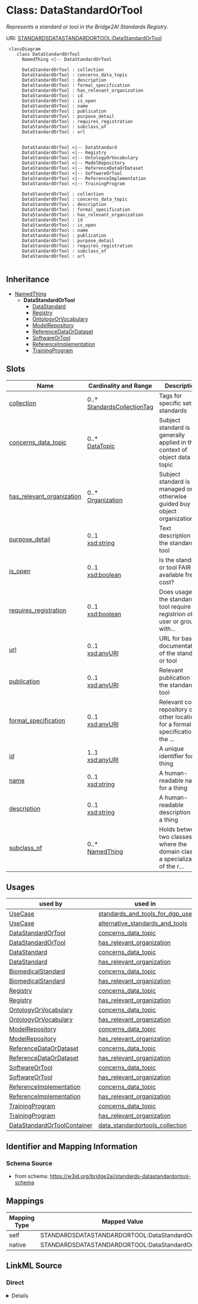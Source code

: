 # Class: DataStandardOrTool
_Represents a standard or tool in the Bridge2AI Standards Registry._




URI: [STANDARDSDATASTANDARDORTOOL:DataStandardOrTool](https://w3id.org/bridge2ai/standards-datastandardortool-schema/DataStandardOrTool)



```mermaid
 classDiagram
    class DataStandardOrTool
      NamedThing <|-- DataStandardOrTool
      
      DataStandardOrTool : collection
      DataStandardOrTool : concerns_data_topic
      DataStandardOrTool : description
      DataStandardOrTool : formal_specification
      DataStandardOrTool : has_relevant_organization
      DataStandardOrTool : id
      DataStandardOrTool : is_open
      DataStandardOrTool : name
      DataStandardOrTool : publication
      DataStandardOrTool : purpose_detail
      DataStandardOrTool : requires_registration
      DataStandardOrTool : subclass_of
      DataStandardOrTool : url
      

      DataStandardOrTool <|-- DataStandard
      DataStandardOrTool <|-- Registry
      DataStandardOrTool <|-- OntologyOrVocabulary
      DataStandardOrTool <|-- ModelRepository
      DataStandardOrTool <|-- ReferenceDataOrDataset
      DataStandardOrTool <|-- SoftwareOrTool
      DataStandardOrTool <|-- ReferenceImplementation
      DataStandardOrTool <|-- TrainingProgram
      
      DataStandardOrTool : collection
      DataStandardOrTool : concerns_data_topic
      DataStandardOrTool : description
      DataStandardOrTool : formal_specification
      DataStandardOrTool : has_relevant_organization
      DataStandardOrTool : id
      DataStandardOrTool : is_open
      DataStandardOrTool : name
      DataStandardOrTool : publication
      DataStandardOrTool : purpose_detail
      DataStandardOrTool : requires_registration
      DataStandardOrTool : subclass_of
      DataStandardOrTool : url
      
```





## Inheritance
* [NamedThing](NamedThing.md)
    * **DataStandardOrTool**
        * [DataStandard](DataStandard.md)
        * [Registry](Registry.md)
        * [OntologyOrVocabulary](OntologyOrVocabulary.md)
        * [ModelRepository](ModelRepository.md)
        * [ReferenceDataOrDataset](ReferenceDataOrDataset.md)
        * [SoftwareOrTool](SoftwareOrTool.md)
        * [ReferenceImplementation](ReferenceImplementation.md)
        * [TrainingProgram](TrainingProgram.md)



## Slots

| Name | Cardinality and Range | Description | Inheritance |
| ---  | --- | --- | --- |
| [collection](collection.md) | 0..* <br/> [StandardsCollectionTag](StandardsCollectionTag.md) | Tags for specific sets of standards | direct |
| [concerns_data_topic](concerns_data_topic.md) | 0..* <br/> [DataTopic](DataTopic.md) | Subject standard is generally applied in the context of object data topic | direct |
| [has_relevant_organization](has_relevant_organization.md) | 0..* <br/> [Organization](Organization.md) | Subject standard is managed or otherwise guided buy the object organization(s... | direct |
| [purpose_detail](purpose_detail.md) | 0..1 <br/> [xsd:string](xsd:string) | Text description of the standard or tool | direct |
| [is_open](is_open.md) | 0..1 <br/> [xsd:boolean](xsd:boolean) | Is the standard or tool FAIR and available free of cost? | direct |
| [requires_registration](requires_registration.md) | 0..1 <br/> [xsd:boolean](xsd:boolean) | Does usage of the standard or tool require registrion of a user or group with... | direct |
| [url](url.md) | 0..1 <br/> [xsd:anyURI](xsd:anyURI) | URL for basic documentation of the standard or tool | direct |
| [publication](publication.md) | 0..1 <br/> [xsd:anyURI](xsd:anyURI) | Relevant publication for the standard or tool | direct |
| [formal_specification](formal_specification.md) | 0..1 <br/> [xsd:anyURI](xsd:anyURI) | Relevant code repository or other location for a formal specification of the ... | direct |
| [id](id.md) | 1..1 <br/> [xsd:anyURI](xsd:anyURI) | A unique identifier for a thing | [NamedThing](NamedThing.md) |
| [name](name.md) | 0..1 <br/> [xsd:string](xsd:string) | A human-readable name for a thing | [NamedThing](NamedThing.md) |
| [description](description.md) | 0..1 <br/> [xsd:string](xsd:string) | A human-readable description for a thing | [NamedThing](NamedThing.md) |
| [subclass_of](subclass_of.md) | 0..* <br/> [NamedThing](NamedThing.md) | Holds between two classes where the domain class is a specialization of the r... | [NamedThing](NamedThing.md) |





## Usages

| used by | used in | type | used |
| ---  | --- | --- | --- |
| [UseCase](UseCase.md) | [standards_and_tools_for_dgp_use](standards_and_tools_for_dgp_use.md) | range | [DataStandardOrTool](DataStandardOrTool.md) |
| [UseCase](UseCase.md) | [alternative_standards_and_tools](alternative_standards_and_tools.md) | range | [DataStandardOrTool](DataStandardOrTool.md) |
| [DataStandardOrTool](DataStandardOrTool.md) | [concerns_data_topic](concerns_data_topic.md) | domain | [DataStandardOrTool](DataStandardOrTool.md) |
| [DataStandardOrTool](DataStandardOrTool.md) | [has_relevant_organization](has_relevant_organization.md) | domain | [DataStandardOrTool](DataStandardOrTool.md) |
| [DataStandard](DataStandard.md) | [concerns_data_topic](concerns_data_topic.md) | domain | [DataStandardOrTool](DataStandardOrTool.md) |
| [DataStandard](DataStandard.md) | [has_relevant_organization](has_relevant_organization.md) | domain | [DataStandardOrTool](DataStandardOrTool.md) |
| [BiomedicalStandard](BiomedicalStandard.md) | [concerns_data_topic](concerns_data_topic.md) | domain | [DataStandardOrTool](DataStandardOrTool.md) |
| [BiomedicalStandard](BiomedicalStandard.md) | [has_relevant_organization](has_relevant_organization.md) | domain | [DataStandardOrTool](DataStandardOrTool.md) |
| [Registry](Registry.md) | [concerns_data_topic](concerns_data_topic.md) | domain | [DataStandardOrTool](DataStandardOrTool.md) |
| [Registry](Registry.md) | [has_relevant_organization](has_relevant_organization.md) | domain | [DataStandardOrTool](DataStandardOrTool.md) |
| [OntologyOrVocabulary](OntologyOrVocabulary.md) | [concerns_data_topic](concerns_data_topic.md) | domain | [DataStandardOrTool](DataStandardOrTool.md) |
| [OntologyOrVocabulary](OntologyOrVocabulary.md) | [has_relevant_organization](has_relevant_organization.md) | domain | [DataStandardOrTool](DataStandardOrTool.md) |
| [ModelRepository](ModelRepository.md) | [concerns_data_topic](concerns_data_topic.md) | domain | [DataStandardOrTool](DataStandardOrTool.md) |
| [ModelRepository](ModelRepository.md) | [has_relevant_organization](has_relevant_organization.md) | domain | [DataStandardOrTool](DataStandardOrTool.md) |
| [ReferenceDataOrDataset](ReferenceDataOrDataset.md) | [concerns_data_topic](concerns_data_topic.md) | domain | [DataStandardOrTool](DataStandardOrTool.md) |
| [ReferenceDataOrDataset](ReferenceDataOrDataset.md) | [has_relevant_organization](has_relevant_organization.md) | domain | [DataStandardOrTool](DataStandardOrTool.md) |
| [SoftwareOrTool](SoftwareOrTool.md) | [concerns_data_topic](concerns_data_topic.md) | domain | [DataStandardOrTool](DataStandardOrTool.md) |
| [SoftwareOrTool](SoftwareOrTool.md) | [has_relevant_organization](has_relevant_organization.md) | domain | [DataStandardOrTool](DataStandardOrTool.md) |
| [ReferenceImplementation](ReferenceImplementation.md) | [concerns_data_topic](concerns_data_topic.md) | domain | [DataStandardOrTool](DataStandardOrTool.md) |
| [ReferenceImplementation](ReferenceImplementation.md) | [has_relevant_organization](has_relevant_organization.md) | domain | [DataStandardOrTool](DataStandardOrTool.md) |
| [TrainingProgram](TrainingProgram.md) | [concerns_data_topic](concerns_data_topic.md) | domain | [DataStandardOrTool](DataStandardOrTool.md) |
| [TrainingProgram](TrainingProgram.md) | [has_relevant_organization](has_relevant_organization.md) | domain | [DataStandardOrTool](DataStandardOrTool.md) |
| [DataStandardOrToolContainer](DataStandardOrToolContainer.md) | [data_standardortools_collection](data_standardortools_collection.md) | range | [DataStandardOrTool](DataStandardOrTool.md) |






## Identifier and Mapping Information







### Schema Source


* from schema: https://w3id.org/bridge2ai/standards-datastandardortool-schema





## Mappings

| Mapping Type | Mapped Value |
| ---  | ---  |
| self | STANDARDSDATASTANDARDORTOOL:DataStandardOrTool |
| native | STANDARDSDATASTANDARDORTOOL:DataStandardOrTool |





## LinkML Source

<!-- TODO: investigate https://stackoverflow.com/questions/37606292/how-to-create-tabbed-code-blocks-in-mkdocs-or-sphinx -->

### Direct

<details>
```yaml
name: DataStandardOrTool
description: Represents a standard or tool in the Bridge2AI Standards Registry.
from_schema: https://w3id.org/bridge2ai/standards-datastandardortool-schema
rank: 1000
is_a: NamedThing
slots:
- collection
- concerns_data_topic
- has_relevant_organization
- purpose_detail
- is_open
- requires_registration
- url
- publication
- formal_specification

```
</details>

### Induced

<details>
```yaml
name: DataStandardOrTool
description: Represents a standard or tool in the Bridge2AI Standards Registry.
from_schema: https://w3id.org/bridge2ai/standards-datastandardortool-schema
rank: 1000
is_a: NamedThing
attributes:
  collection:
    name: collection
    description: Tags for specific sets of standards.
    from_schema: https://w3id.org/bridge2ai/standards-datastandardortool-schema
    rank: 1000
    is_a: node property
    domain: NamedThing
    multivalued: true
    alias: collection
    owner: DataStandardOrTool
    domain_of:
    - DataStandardOrTool
    range: StandardsCollectionTag
  concerns_data_topic:
    name: concerns_data_topic
    description: Subject standard is generally applied in the context of object data
      topic.
    from_schema: https://w3id.org/bridge2ai/standards-datastandardortool-schema
    rank: 1000
    is_a: related_to
    domain: DataStandardOrTool
    multivalued: true
    inherited: true
    alias: concerns_data_topic
    owner: DataStandardOrTool
    domain_of:
    - DataStandardOrTool
    range: DataTopic
  has_relevant_organization:
    name: has_relevant_organization
    description: Subject standard is managed or otherwise guided buy the object organization(s).
    from_schema: https://w3id.org/bridge2ai/standards-datastandardortool-schema
    rank: 1000
    is_a: related_to
    domain: DataStandardOrTool
    multivalued: true
    inherited: true
    alias: has_relevant_organization
    owner: DataStandardOrTool
    domain_of:
    - DataStandardOrTool
    range: Organization
  purpose_detail:
    name: purpose_detail
    description: Text description of the standard or tool.
    from_schema: https://w3id.org/bridge2ai/standards-datastandardortool-schema
    rank: 1000
    is_a: node property
    domain: NamedThing
    alias: purpose_detail
    owner: DataStandardOrTool
    domain_of:
    - DataStandardOrTool
  is_open:
    name: is_open
    description: Is the standard or tool FAIR and available free of cost?
    from_schema: https://w3id.org/bridge2ai/standards-datastandardortool-schema
    rank: 1000
    is_a: node property
    domain: NamedThing
    alias: is_open
    owner: DataStandardOrTool
    domain_of:
    - DataStandardOrTool
    range: boolean
  requires_registration:
    name: requires_registration
    description: Does usage of the standard or tool require registrion of a user or
      group with some organization or managerial body?
    from_schema: https://w3id.org/bridge2ai/standards-datastandardortool-schema
    rank: 1000
    is_a: node property
    domain: NamedThing
    alias: requires_registration
    owner: DataStandardOrTool
    domain_of:
    - DataStandardOrTool
    range: boolean
  url:
    name: url
    description: URL for basic documentation of the standard or tool.
    from_schema: https://w3id.org/bridge2ai/standards-datastandardortool-schema
    rank: 1000
    is_a: node property
    domain: NamedThing
    alias: url
    owner: DataStandardOrTool
    domain_of:
    - DataStandardOrTool
    range: uriorcurie
  publication:
    name: publication
    description: Relevant publication for the standard or tool. Prefer a DOI or PUBMED.
    from_schema: https://w3id.org/bridge2ai/standards-datastandardortool-schema
    rank: 1000
    is_a: node property
    domain: NamedThing
    alias: publication
    owner: DataStandardOrTool
    domain_of:
    - DataStandardOrTool
    range: uriorcurie
  formal_specification:
    name: formal_specification
    description: Relevant code repository or other location for a formal specification
      of the standard or tool. Often a URL, particularly to a Git repository.
    from_schema: https://w3id.org/bridge2ai/standards-datastandardortool-schema
    rank: 1000
    is_a: node property
    domain: NamedThing
    alias: formal_specification
    owner: DataStandardOrTool
    domain_of:
    - DataStandardOrTool
    range: uriorcurie
  id:
    name: id
    description: A unique identifier for a thing.
    from_schema: https://w3id.org/bridge2ai/standards-schema
    rank: 1000
    slot_uri: schema:identifier
    identifier: true
    alias: id
    owner: DataStandardOrTool
    domain_of:
    - NamedThing
    range: uriorcurie
    required: true
  name:
    name: name
    description: A human-readable name for a thing.
    from_schema: https://w3id.org/bridge2ai/standards-schema
    rank: 1000
    slot_uri: schema:name
    alias: name
    owner: DataStandardOrTool
    domain_of:
    - NamedThing
    range: string
  description:
    name: description
    description: A human-readable description for a thing.
    from_schema: https://w3id.org/bridge2ai/standards-schema
    rank: 1000
    slot_uri: schema:description
    alias: description
    owner: DataStandardOrTool
    domain_of:
    - NamedThing
    range: string
  subclass_of:
    name: subclass_of
    description: Holds between two classes where the domain class is a specialization
      of the range class.
    from_schema: https://w3id.org/bridge2ai/standards-schema
    exact_mappings:
    - rdfs:subClassOf
    - MESH:isa
    narrow_mappings:
    - rdfs:subPropertyOf
    rank: 1000
    is_a: related_to
    domain: NamedThing
    multivalued: true
    inherited: true
    alias: subclass_of
    owner: DataStandardOrTool
    domain_of:
    - NamedThing
    range: NamedThing

```
</details>